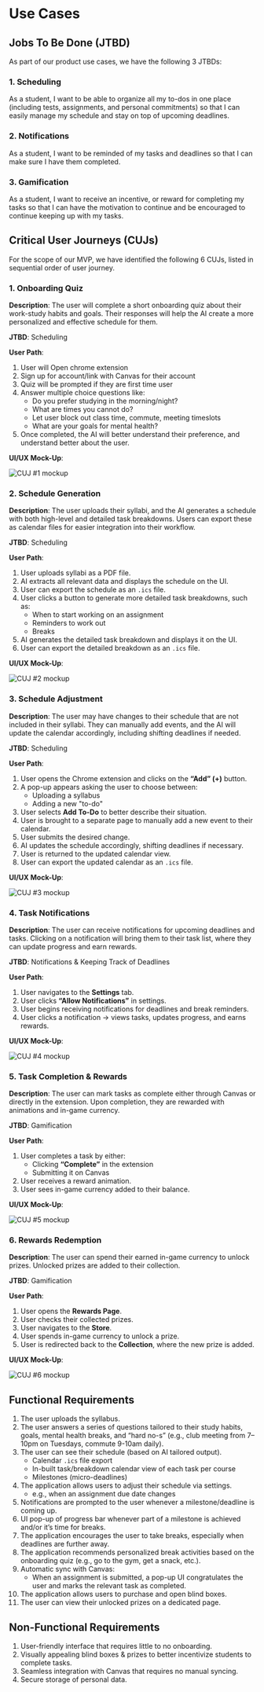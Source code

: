 # Use Cases

## Jobs To Be Done (JTBD)

As part of our product use cases, we have the following 3 JTBDs:

### 1. Scheduling
As a student, I want to be able to organize all my to-dos in one place (including tests, assignments, and personal commitments) so that I can easily manage my schedule and stay on top of upcoming deadlines.

### 2. Notifications
As a student, I want to be reminded of my tasks and deadlines so that I can make sure I have them completed.

### 3. Gamification
As a student, I want to receive an incentive, or reward for completing my tasks so that I can have the motivation to continue and be encouraged to continue keeping up with my tasks. 

## Critical User Journeys (CUJs)

For the scope of our MVP, we have identified the following 6 CUJs, listed in sequential order of user journey.

### 1. Onboarding Quiz
**Description**: The user will complete a short onboarding quiz about their work-study habits and goals. Their responses will help the AI create a more personalized and effective schedule for them.

**JTBD**: Scheduling

**User Path**:
   1. User will Open chrome extension
   2. Sign up for account/link with Canvas for their account
   3. Quiz will be prompted if they are first time user
   4. Answer multiple choice questions like:
      - Do you prefer studying in the morning/night?
      - What are times you cannot do?
      - Let user block out class time, commute, meeting timeslots 
      - What are your goals for mental health?
   5. Once completed, the AI will better understand their preference, and understand better about the user.  

**UI/UX Mock-Up**:  

![CUJ #1 mockup](./cuj_mockups/cuj_01.png)

### 2. Schedule Generation
**Description**: The user uploads their syllabi, and the AI generates a schedule with both high-level and detailed task breakdowns. Users can export these as calendar files for easier integration into their workflow.  

**JTBD**: Scheduling

**User Path**:  
1. User uploads syllabi as a PDF file.  
2. AI extracts all relevant data and displays the schedule on the UI.  
3. User can export the schedule as an `.ics` file.  
4. User clicks a button to generate more detailed task breakdowns, such as:  
   - When to start working on an assignment  
   - Reminders to work out  
   - Breaks  
5. AI generates the detailed task breakdown and displays it on the UI.  
6. User can export the detailed breakdown as an `.ics` file.  

**UI/UX Mock-Up**:  

![CUJ #2 mockup](./cuj_mockups/cuj_02.png)  

### 3. Schedule Adjustment
**Description**: The user may have changes to their schedule that are not included in their syllabi. They can manually add events, and the AI will update the calendar accordingly, including shifting deadlines if needed.  

**JTBD**: Scheduling

**User Path**:  
1. User opens the Chrome extension and clicks on the **“Add” (+)** button.  
2. A pop-up appears asking the user to choose between:  
   - Uploading a syllabus  
   - Adding a new "to-do"
3. User selects **Add To-Do** to better describe their situation.  
4. User is brought to a separate page to manually add a new event to their calendar.  
5. User submits the desired change.  
6. AI updates the schedule accordingly, shifting deadlines if necessary.  
7. User is returned to the updated calendar view.  
8. User can export the updated calendar as an `.ics` file.  

**UI/UX Mock-Up**:  

![CUJ #3 mockup](./cuj_mockups/cuj_03.png)  

### 4. Task Notifications
**Description**: The user can receive notifications for upcoming deadlines and tasks. Clicking on a notification will bring them to their task list, where they can update progress and earn rewards.  

**JTBD**: Notifications & Keeping Track of Deadlines  

**User Path**:  
1. User navigates to the **Settings** tab.  
2. User clicks **“Allow Notifications”** in settings.  
3. User begins receiving notifications for deadlines and break reminders.  
4. User clicks a notification → views tasks, updates progress, and earns rewards.  

**UI/UX Mock-Up**:  

![CUJ #4 mockup](./cuj_mockups/cuj_04.png)  

### 5. Task Completion & Rewards
**Description**: The user can mark tasks as complete either through Canvas or directly in the extension. Upon completion, they are rewarded with animations and in-game currency.  

**JTBD**: Gamification  

**User Path**:  
1. User completes a task by either:  
   - Clicking **“Complete”** in the extension  
   - Submitting it on Canvas  
2. User receives a reward animation.  
3. User sees in-game currency added to their balance.  

**UI/UX Mock-Up**:  

![CUJ #5 mockup](./cuj_mockups/cuj_05.png)  

### 6. Rewards Redemption
**Description**: The user can spend their earned in-game currency to unlock prizes. Unlocked prizes are added to their collection.  

**JTBD**: Gamification  

**User Path**:  
1. User opens the **Rewards Page**.  
2. User checks their collected prizes.  
3. User navigates to the **Store**.  
4. User spends in-game currency to unlock a prize.  
5. User is redirected back to the **Collection**, where the new prize is added.  

**UI/UX Mock-Up**:  

![CUJ #6 mockup](./cuj_mockups/cuj_06.png)  

## Functional Requirements  

1. The user uploads the syllabus.  
2. The user answers a series of questions tailored to their study habits, goals, mental health breaks, and “hard no-s” (e.g., club meeting from 7–10pm on Tuesdays, commute 9-10am daily).  
3. The user can see their schedule (based on AI tailored output).  
   - Calendar `.ics` file export  
   - In-built task/breakdown calendar view of each task per course  
   - Milestones (micro-deadlines)  
4. The application allows users to adjust their schedule via settings.  
   - e.g., when an assignment due date changes  
5. Notifications are prompted to the user whenever a milestone/deadline is coming up.  
6. UI pop-up of progress bar whenever part of a milestone is achieved and/or it’s time for breaks.  
7. The application encourages the user to take breaks, especially when deadlines are further away.  
8. The application recommends personalized break activities based on the onboarding quiz (e.g., go to the gym, get a snack, etc.).  
9. Automatic sync with Canvas:  
   - When an assignment is submitted, a pop-up UI congratulates the user and marks the relevant task as completed.  
10. The application allows users to purchase and open blind boxes.  
11. The user can view their unlocked prizes on a dedicated page.  

## Non-Functional Requirements  

1. User-friendly interface that requires little to no onboarding.  
2. Visually appealing blind boxes & prizes to better incentivize students to complete tasks.  
3. Seamless integration with Canvas that requires no manual syncing.  
4. Secure storage of personal data.  

